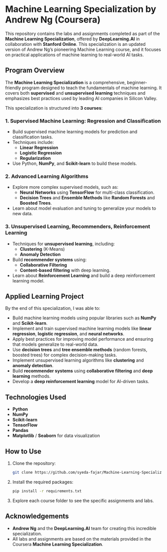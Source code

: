 
# Machine Learning Specialization by  Andrew Ng (Coursera)

This repository contains the labs and assignments completed as part of the **Machine Learning Specialization**, offered by **DeepLearning.AI** in collaboration with **Stanford Online**. This specialization is an updated version of Andrew Ng’s pioneering Machine Learning course, and it focuses on practical applications of machine learning to real-world AI tasks.

## Program Overview

The **Machine Learning Specialization** is a comprehensive, beginner-friendly program designed to teach the fundamentals of machine learning. It covers both **supervised** and **unsupervised learning** techniques and emphasizes best practices used by leading AI companies in Silicon Valley.

This specialization is structured into **3 courses**:

### 1. **Supervised Machine Learning: Regression and Classification**
   - Build supervised machine learning models for prediction and classification tasks.
   - Techniques include:
     - **Linear Regression**
     - **Logistic Regression**
     - **Regularization**
   - Use Python, **NumPy**, and **Scikit-learn** to build these models.

### 2. **Advanced Learning Algorithms**
   - Explore more complex supervised models, such as:
     - **Neural Networks** using **TensorFlow** for multi-class classification.
     - **Decision Trees** and **Ensemble Methods** like **Random Forests** and **Boosted Trees**.
   - Learn about model evaluation and tuning to generalize your models to new data.

### 3. **Unsupervised Learning, Recommenders, Reinforcement Learning**
   - Techniques for **unsupervised learning**, including:
     - **Clustering** (K-Means)
     - **Anomaly Detection**
   - Build **recommender systems** using:
     - **Collaborative Filtering**
     - **Content-based filtering** with deep learning.
   - Learn about **Reinforcement Learning** and build a deep reinforcement learning model.

## Applied Learning Project

By the end of this specialization, I was able to:
- Build machine learning models using popular libraries such as **NumPy** and **Scikit-learn**.
- Implement and train supervised machine learning models like **linear regression**, **logistic regression**, and **neural networks**.
- Apply best practices for improving model performance and ensuring that models generalize to real-world data.
- Use **decision trees** and **tree ensemble methods** (random forests, boosted trees) for complex decision-making tasks.
- Implement unsupervised learning algorithms like **clustering** and **anomaly detection**.
- Build **recommender systems** using **collaborative filtering** and **deep learning** methods.
- Develop a **deep reinforcement learning** model for AI-driven tasks.

## Technologies Used
- **Python**
- **NumPy**
- **Scikit-learn**
- **TensorFlow**
- **Pandas**
- **Matplotlib** / **Seaborn** for data visualization

## How to Use

1. Clone the repository:
   ```bash
   git clone https://github.com/syeda-fajar/Machine-Learning-Specialization.git
   ```

2. Install the required packages:
   ```bash
   pip install -r requirements.txt
   ```

3. Explore each course folder to see the specific assignments and labs.

## Acknowledgements

- **Andrew Ng** and the **DeepLearning.AI** team for creating this incredible specialization.
- All labs and assignments are based on the materials provided in the Coursera **Machine Learning Specialization**.


